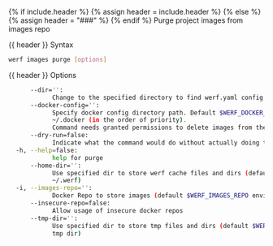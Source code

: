 {% if include.header %}
{% assign header = include.header %}
{% else %}
{% assign header = "###" %}
{% endif %}
Purge project images from images repo

{{ header }} Syntax

```bash
werf images purge [options]
```

{{ header }} Options

```bash
      --dir='':
            Change to the specified directory to find werf.yaml config
      --docker-config='':
            Specify docker config directory path. Default $WERF_DOCKER_CONFIG or $DOCKER_CONFIG or 
            ~/.docker (in the order of priority).
            Command needs granted permissions to delete images from the specified images repo.
      --dry-run=false:
            Indicate what the command would do without actually doing that
  -h, --help=false:
            help for purge
      --home-dir='':
            Use specified dir to store werf cache files and dirs (default $WERF_HOME environment or 
            ~/.werf)
  -i, --images-repo='':
            Docker Repo to store images (default $WERF_IMAGES_REPO environment)
      --insecure-repo=false:
            Allow usage of insecure docker repos
      --tmp-dir='':
            Use specified dir to store tmp files and dirs (default $WERF_TMP environment or system 
            tmp dir)
```

